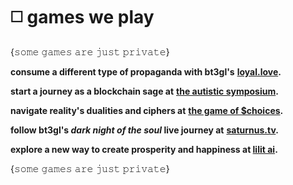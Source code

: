 # ◻️ games we play

{𝚜𝚘𝚖𝚎 𝚐𝚊𝚖𝚎𝚜 𝚊𝚛𝚎 𝚓𝚞𝚜𝚝 𝚙𝚛𝚒𝚟𝚊𝚝𝚎}

**consume a different type of propaganda with bt3gl's** [**loyal.love**](https://loyal.love/)**.**

**start a journey as a blockchain sage at** [**the autistic symposium**](https://github.com/autistic-symposium)**.**

**navigate reality's dualities and ciphers at** [**the game of $choices**](https://choices.saturnus.tv/)**.**

**follow bt3gl's&#x20;**_**dark night of the soul**_**&#x20;live journey at** [**saturnus.tv**](https://saturnus.tv/)**.**

**explore a new way to create prosperity and happiness at **[lilit ai](https://www.lilit.ai/)**.**

{𝚜𝚘𝚖𝚎 𝚐𝚊𝚖𝚎𝚜 𝚊𝚛𝚎 𝚓𝚞𝚜𝚝 𝚙𝚛𝚒𝚟𝚊𝚝𝚎}
